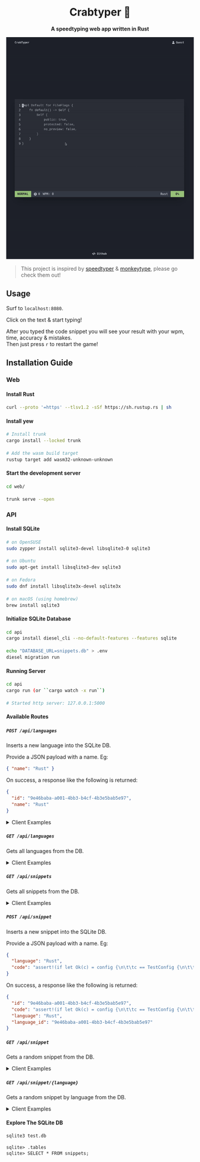 <div align="center">
  <h1>Crabtyper 🦀</h1>
  <p>
    <strong>A speedtyping web app written in Rust</strong>
  </p>
</div>

![demo](./media/demo.gif)

> This project is inspired by [speedtyper](https://www.speedtyper.dev/) & [monkeytype](https://monkeytype.com/), please go check them out!
## Usage

Surf to `localhost:8080`. 

Click on the text & start typing!

After you typed the code snippet you will see your result with your wpm, time, accuracy & mistakes.\
Then just press `r` to restart the game!

## Installation Guide

### Web

#### Install Rust

```sh
curl --proto '=https' --tlsv1.2 -sSf https://sh.rustup.rs | sh
```

#### Install yew

```sh
# Install trunk
cargo install --locked trunk

# Add the wasm build target
rustup target add wasm32-unknown-unknown
```

#### Start the development server

```sh
cd web/

trunk serve --open
```

### API

#### Install SQLite

```sh
# on OpenSUSE
sudo zypper install sqlite3-devel libsqlite3-0 sqlite3

# on Ubuntu
sudo apt-get install libsqlite3-dev sqlite3

# on Fedora
sudo dnf install libsqlite3x-devel sqlite3x

# on macOS (using homebrew)
brew install sqlite3
```

#### Initialize SQLite Database

```sh
cd api
cargo install diesel_cli --no-default-features --features sqlite

echo "DATABASE_URL=snippets.db" > .env
diesel migration run
```

#### Running Server

```sh
cd api
cargo run (or ``cargo watch -x run``)

# Started http server: 127.0.0.1:5000
```

#### Available Routes

##### `POST /api/languages`

Inserts a new language into the SQLite DB.

Provide a JSON payload with a name. Eg:

```json
{ "name": "Rust" }
```

On success, a response like the following is returned:

```json
{
  "id": "9e46baba-a001-4bb3-b4cf-4b3e5bab5e97",
  "name": "Rust"
}
```

<details>
  <summary>Client Examples</summary>

Using [HTTPie](https://httpie.org/):

```sh
http POST localhost:5000/api/languages name=Rust
```

Using cURL:

```sh
curl -S -X POST --header "Content-Type: application/json" --data '{"name":"Rust"}' http://localhost:5000/api/languages
```

</details>

##### `GET /api/languages`

Gets all languages from the DB.

<details>
  <summary>Client Examples</summary>

Using [HTTPie](https://httpie.org/):

```sh
http localhost:5000/api/languages
```

Using cURL:

```sh
curl -S http://localhost:5000/api/languages
```

</details>

##### `GET /api/snippets`

Gets all snippets from the DB.

<details>
  <summary>Client Examples</summary>

Using [HTTPie](https://httpie.org/):

```sh
http localhost:5000/api/snippets
```

Using cURL:

```sh
curl -S http://localhost:5000/api/snippets
```

</details>

##### `POST /api/snippet`

Inserts a new snippet into the SQLite DB.

Provide a JSON payload with a name. Eg:

```json
{
  "language": "Rust",
  "code": "assert!(if let Ok(c) = config {\n\t\tc == TestConfig {\n\t\t\ta: \"test\".into(),\n\t\t\tb: \"test\".into(),\n\t\t}\n\t} else {\n\t\tfalse\n\t})"
}
```

On success, a response like the following is returned:

```json
{
  "id": "9e46baba-a001-4bb3-b4cf-4b3e5bab5e97",
  "code": "assert!(if let Ok(c) = config {\n\t\tc == TestConfig {\n\t\t\ta: \"test\".into(),\n\t\t\tb: \"test\".into(),\n\t\t}\n\t} else {\n\t\tfalse\n\t})",
  "language": "Rust",
  "language_id": "9e46baba-a001-4bb3-b4cf-4b3e5bab5e97"
}
```

##### `GET /api/snippet`

Gets a random snippet from the DB.

<details>
  <summary>Client Examples</summary>

Using [HTTPie](https://httpie.org/):

```sh
http localhost:5000/api/snippet
```

Using cURL:

```sh
curl -S http://localhost:5000/api/snippet
```

</details>

##### `GET /api/snippet/{language}`

Gets a random snippet by language from the DB.

<details>
  <summary>Client Examples</summary>

Using [HTTPie](https://httpie.org/):

```sh
http localhost:5000/api/snippet/Rust
```

Using cURL:

```sh
curl -S http://localhost:5000/api/snippet/Rust
```

</details>

#### Explore The SQLite DB

```sh
sqlite3 test.db
```

```
sqlite> .tables
sqlite> SELECT * FROM snippets;
```
